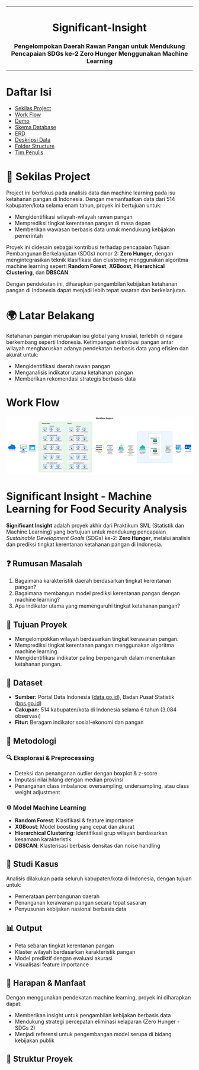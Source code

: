 <div align="center">

---
# Significant-Insight  
### Pengelompokan Daerah Rawan Pangan untuk Mendukung Pencapaian SDGs ke-2 Zero Hunger Menggunakan Machine Learning

</div>

---

# Daftar Isi
- [Sekilas Project](#sekilas-project)
- [Work Flow](#Work-Flow)
- [Demo](#demo)
- [Skema Database](#Skema-Database)
- [ERD](#ERD)
- [Deskripsi Data](#Deskripsi-Data)
- [Folder Structure](#open_file_folder-folder-structure)
- [Tim Penulis](#tim-penulis)


# 📌 Sekilas Project
Project ini berfokus pada analisis data dan machine learning pada isu ketahanan pangan di Indonesia. Dengan memanfaatkan data dari 514 kabupaten/kota selama enam tahun, proyek ini bertujuan untuk:

- Mengidentifikasi wilayah-wilayah rawan pangan
- Memprediksi tingkat kerentanan pangan di masa depan
- Memberikan wawasan berbasis data untuk mendukung kebijakan pemerintah

Proyek ini didesain sebagai kontribusi terhadap pencapaian Tujuan Pembangunan Berkelanjutan (SDGs) nomor 2: **Zero Hunger**, dengan mengintegrasikan teknik klasifikasi dan clustering menggunakan algoritma machine learning seperti **Random Forest**, **XGBoost**, **Hierarchical Clustering**, dan **DBSCAN**.

Dengan pendekatan ini, diharapkan pengambilan kebijakan ketahanan pangan di Indonesia dapat menjadi lebih tepat sasaran dan berkelanjutan.


# 🌍 Latar Belakang
Ketahanan pangan merupakan isu global yang krusial, terlebih di negara berkembang seperti Indonesia. Ketimpangan distribusi pangan antar wilayah mengharuskan adanya pendekatan berbasis data yang efisien dan akurat untuk:

- Mengidentifikasi daerah rawan pangan
- Menganalisis indikator utama ketahanan pangan
- Memberikan rekomendasi strategis berbasis data

# Work Flow
![Work Flow](https://github.com/mmmdrizal/Significant-Insight/blob/main/Image/Work%20Flow.png)

# Significant Insight - Machine Learning for Food Security Analysis

**Significant Insight** adalah proyek akhir dari Praktikum SML (Statistik dan Machine Learning) yang bertujuan untuk mendukung pencapaian *Sustainable Development Goals* (SDGs) ke-2: **Zero Hunger**, melalui analisis dan prediksi tingkat kerentanan ketahanan pangan di Indonesia.


## ❓ Rumusan Masalah

1. Bagaimana karakteristik daerah berdasarkan tingkat kerentanan pangan?
2. Bagaimana membangun model prediksi kerentanan pangan dengan machine learning?
3. Apa indikator utama yang memengaruhi tingkat ketahanan pangan?

## 🎯 Tujuan Proyek

- Mengelompokkan wilayah berdasarkan tingkat kerawanan pangan.
- Memprediksi tingkat kerentanan pangan menggunakan algoritma machine learning.
- Mengidentifikasi indikator paling berpengaruh dalam menentukan ketahanan pangan.

## 📁 Dataset

- **Sumber:** Portal Data Indonesia ([data.go.id](https://data.go.id)), Badan Pusat Statistik ([bps.go.id](https://bps.go.id))
- **Cakupan:** 514 kabupaten/kota di Indonesia selama 6 tahun (3.084 observasi)
- **Fitur:** Beragam indikator sosial-ekonomi dan pangan

## 🧠 Metodologi

### 🔍 Eksplorasi & Preprocessing
- Deteksi dan penanganan outlier dengan boxplot & z-score
- Imputasi nilai hilang dengan median provinsi
- Penanganan class imbalance: oversampling, undersampling, atau class weight adjustment

### ⚙️ Model Machine Learning
- **Random Forest**: Klasifikasi & feature importance
- **XGBoost**: Model boosting yang cepat dan akurat
- **Hierarchical Clustering**: Identifikasi grup wilayah berdasarkan kesamaan karakteristik
- **DBSCAN**: Klasterisasi berbasis densitas dan noise handling

## 🧪 Studi Kasus

Analisis dilakukan pada seluruh kabupaten/kota di Indonesia, dengan tujuan untuk:

- Pemerataan pembangunan daerah
- Penanganan kerawanan pangan secara tepat sasaran
- Penyusunan kebijakan nasional berbasis data

## 📊 Output

- Peta sebaran tingkat kerentanan pangan
- Klaster wilayah berdasarkan karakteristik pangan
- Model prediktif dengan evaluasi akurasi
- Visualisasi feature importance

## 🌱 Harapan & Manfaat

Dengan menggunakan pendekatan machine learning, proyek ini diharapkan dapat:
- Memberikan insight untuk pengambilan kebijakan berbasis data
- Mendukung strategi percepatan eliminasi kelaparan (Zero Hunger - SDGs 2)
- Menjadi referensi untuk pengembangan model serupa di bidang kebijakan publik

## 📎 Struktur Proyek



